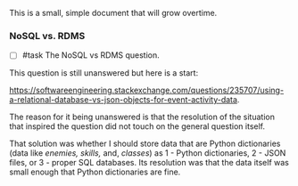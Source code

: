 This is a small, simple document that will grow overtime.
### NoSQL vs. RDMS

- [ ] #task The NoSQL vs RDMS question.

This question is still unanswered but here is a start: 

https://softwareengineering.stackexchange.com/questions/235707/using-a-relational-database-vs-json-objects-for-event-activity-data.

The reason for it being unanswered is that the resolution of the situation that inspired the question did not touch on the general question itself. 

That solution was whether I should store data that are Python dictionaries (data like *enemies, skills,* and, *classes*) as 1 - Python dictionaries, 2 - JSON files, or 3 - proper SQL databases. Its resolution was that the data itself was small enough that Python dictionaries are fine.